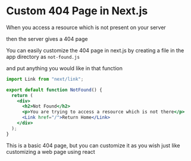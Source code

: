 # Custom 404 Page in Next.js

When you access a resource which is not present on your server

then the server gives a 404 page

You can easily customize the 404 page in next.js by creating a file in the app directory as `not-found.js`

and put anything you would like in that function

```jsx
import Link from "next/link";

export default function NotFound() {
  return (
    <div>
      <h2>Not Found</h2>
      <p>You are trying to access a resource which is not there</p>
      <Link href="/">Return Home</Link>
    </div>
  );
}
```

This is a basic 404 page, but you can customize it as you wish just like customizing a web page using react
